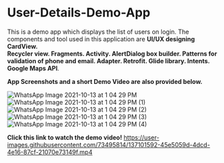 # User-Details-Demo-App

This is a demo app which displays the list of users on login. The components and tool used in this application are
**UI/UX designing
  CardView.  
  Recycler view. 
  Fragments. 
  Activity. 
  AlertDialog box builder. 
   Patterns for validation of phone and email. 
  Adapter. 
  Retrofit. 
  Glide library. 
  Intents. 
  Google Maps API**. 


**App Screenshots and a short Demo Video are also provided below.**


![WhatsApp Image 2021-10-13 at 1 04 29 PM](https://user-images.githubusercontent.com/73495814/137088933-d6bb24cc-cedf-4746-ae9c-cc2c021a442e.jpeg)
![WhatsApp Image 2021-10-13 at 1 04 29 PM (1)](https://user-images.githubusercontent.com/73495814/137093408-e2dc156e-3b0a-4b50-b7db-f7d99f1609c7.jpeg)
![WhatsApp Image 2021-10-13 at 1 04 29 PM (2)](https://user-images.githubusercontent.com/73495814/137093168-8725a6ad-13d4-4cdd-9555-fa2c6732c6e8.jpeg)
![WhatsApp Image 2021-10-13 at 1 04 29 PM (3)](https://user-images.githubusercontent.com/73495814/137093846-b4b20738-98d0-4fa3-8675-d9b1ca34083d.jpeg)
![WhatsApp Image 2021-10-13 at 1 04 29 PM (4)](https://user-images.githubusercontent.com/73495814/137094276-068dd30d-1d71-43f1-b8d1-19a41141ca84.jpeg)

**Click this link to watch the demo video!**
https://user-images.githubusercontent.com/73495814/137101592-45e5059d-4dcd-4e16-87cf-21070e73149f.mp4
 
 

